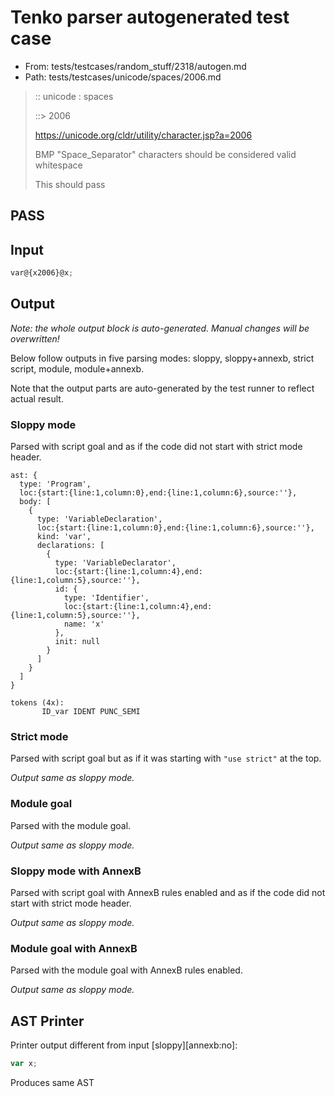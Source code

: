 # Tenko parser autogenerated test case

- From: tests/testcases/random_stuff/2318/autogen.md
- Path: tests/testcases/unicode/spaces/2006.md

> :: unicode : spaces
>
> ::> 2006
>
> https://unicode.org/cldr/utility/character.jsp?a=2006
>
> BMP "Space_Separator" characters should be considered valid whitespace
>
> This should pass

## PASS

## Input

`````js
var@{x2006}@x;
`````

## Output

_Note: the whole output block is auto-generated. Manual changes will be overwritten!_

Below follow outputs in five parsing modes: sloppy, sloppy+annexb, strict script, module, module+annexb.

Note that the output parts are auto-generated by the test runner to reflect actual result.

### Sloppy mode

Parsed with script goal and as if the code did not start with strict mode header.

`````
ast: {
  type: 'Program',
  loc:{start:{line:1,column:0},end:{line:1,column:6},source:''},
  body: [
    {
      type: 'VariableDeclaration',
      loc:{start:{line:1,column:0},end:{line:1,column:6},source:''},
      kind: 'var',
      declarations: [
        {
          type: 'VariableDeclarator',
          loc:{start:{line:1,column:4},end:{line:1,column:5},source:''},
          id: {
            type: 'Identifier',
            loc:{start:{line:1,column:4},end:{line:1,column:5},source:''},
            name: 'x'
          },
          init: null
        }
      ]
    }
  ]
}

tokens (4x):
       ID_var IDENT PUNC_SEMI
`````

### Strict mode

Parsed with script goal but as if it was starting with `"use strict"` at the top.

_Output same as sloppy mode._

### Module goal

Parsed with the module goal.

_Output same as sloppy mode._

### Sloppy mode with AnnexB

Parsed with script goal with AnnexB rules enabled and as if the code did not start with strict mode header.

_Output same as sloppy mode._

### Module goal with AnnexB

Parsed with the module goal with AnnexB rules enabled.

_Output same as sloppy mode._

## AST Printer

Printer output different from input [sloppy][annexb:no]:

````js
var x;
````

Produces same AST
